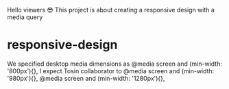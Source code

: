 Hello viewers 😎
This project is about creating a responsive design with a media query
# responsive-design
We specified desktop media dimensions as @media screen and (min-width: '800px'){}, 
I expect Tosin collaborator to @media screen and (min-width: '980px'){},
@media screen and (min-width: '1280px'){},

